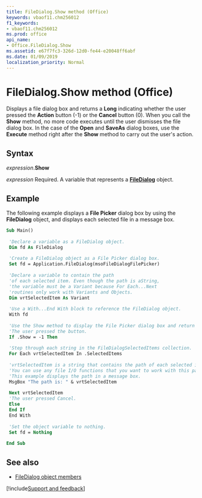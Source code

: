 ```yaml
---
title: FileDialog.Show method (Office)
keywords: vbaof11.chm256012
f1_keywords:
- vbaof11.chm256012
ms.prod: office
api_name:
- Office.FileDialog.Show
ms.assetid: e67f7fc3-326d-12d0-fe44-e20048ff6abf
ms.date: 01/09/2019
localization_priority: Normal
---
```



# FileDialog.Show method (Office)

Displays a file dialog box and returns a **Long** indicating whether the user pressed the **Action** button (-1) or the **Cancel** button (0). When you call the **Show** method, no more code executes until the user dismisses the file dialog box. In the case of the **Open** and **SaveAs** dialog boxes, use the **Execute** method right after the **Show** method to carry out the user's action.


## Syntax

_expression_.**Show**

_expression_ Required. A variable that represents a **[FileDialog](Office.FileDialog.md)** object.


## Example

The following example displays a **File Picker** dialog box by using the **FileDialog** object, and displays each selected file in a message box.


```vb
Sub Main() 
 
 'Declare a variable as a FileDialog object. 
 Dim fd As FileDialog 
 
 'Create a FileDialog object as a File Picker dialog box. 
 Set fd = Application.FileDialog(msoFileDialogFilePicker) 
 
 'Declare a variable to contain the path 
 'of each selected item. Even though the path is aString, 
 'the variable must be a Variant because For Each...Next 
 'routines only work with Variants and Objects. 
 Dim vrtSelectedItem As Variant 
 
 'Use a With...End With block to reference the FileDialog object. 
 With fd 
 
 'Use the Show method to display the File Picker dialog box and return the user's action. 
 'The user pressed the button. 
 If .Show = -1 Then 
 
 'Step through each string in the FileDialogSelectedItems collection. 
 For Each vrtSelectedItem In .SelectedItems 
 
 'vrtSelectedItem is a string that contains the path of each selected item. 
 'You can use any file I/O functions that you want to work with this path. 
 'This example displays the path in a message box. 
 MsgBox "The path is: " & vrtSelectedItem 
 
 Next vrtSelectedItem 
 'The user pressed Cancel. 
 Else 
 End If 
 End With 
 
 'Set the object variable to nothing. 
 Set fd = Nothing 
 
End Sub
```


## See also

- [FileDialog object members](overview/library-reference/filedialog-members-office.md)

[!include[Support and feedback](~/includes/feedback-boilerplate.md)]
